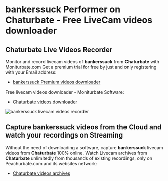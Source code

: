 # bankerssuck Performer on Chaturbate - Free LiveCam videos downloader

## Chaturbate Live Videos Recorder

Monitor and record livecam videos of **bankerssuck** from **Chaturbate** with Moniturbate.com
Get a premium trial for free by just and only registering with your Email address:
* [bankerssuck Premium videos downloader](https://moniturbate.com/request-demo-licence-key.html)

Free livecam videos downloader - Moniturbate Software:
* [Chaturbate videos downloader](https://moniturbate.com/moniturbate-download-software.html)

![bankerssuck livecam videos recorder](https://peachurnet.com/templates/moniturbate-software.png)


## Capture bankerssuck videos from the Cloud and watch your recordings on Streaming

Without the need of downloading a software, capture **bankerssuck** livecam videos from **Chaturbate** 100% online.
Watch Livecam archives from **Chaturbate** unlimitedly from thousands of existing recordings, only on Peachurbate.com and its websites network:
* [Chaturbate videos archives](https://peachurnet.com/)